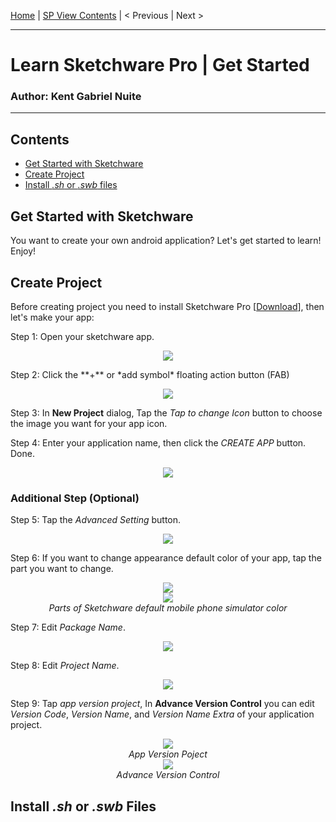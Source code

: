  [Home](https://github.com/kganallinone/KGANTutorials/blob/main/KGAN's%20COLLECTIONS/SKETCHWARE/About/Lessons/lessons.md) | [SP View Contents](#Contents) | < Previous | Next > 
______________________________________________
# Learn Sketchware Pro | Get Started
### Author: Kent Gabriel Nuite  
______________________________________________

## Contents

- [Get Started with Sketchware](#get-started-with-sketchware)
- [Create Project](#create-project)
- [Install *.sh* or *.swb* files](#install-sh-or-swb-files)

## Get Started with Sketchware

You want to create your own android application? Let's get started to learn! Enjoy!

## Create Project

Before creating project you need to install Sketchware Pro [[Download]()], then let's make your app:

Step 1: Open your sketchware app.
<p align="center">
    <img src="https://github.com/kganallinone/KGANTutorials/assets/86733485/18c9992e-6693-4784-9647-5fb2d1eeef7e" heigth="90" weigth="90"/>
</p>
Step 2: Click the **+** or *add symbol* floating action button (FAB)
<p align="center">
    <img src="https://github.com/kganallinone/KGANTutorials/assets/86733485/bf34260c-8fea-4d99-9b8f-36dd12c47d85" heigth="90" weigth="90"/>
</p>

Step 3: In **New Project** dialog, Tap the *Tap to change Icon* button to choose the image you want for your app icon.

Step 4: Enter your application name, then click the *CREATE APP* button. Done.

<p align="center">
    <img src="https://github.com/kganallinone/KGANTutorials/assets/86733485/1eb7942b-ed8b-42e6-bf3b-fb26dd97f092" heigth="90" weigth="90"/>
</p>

### Additional Step (Optional)

Step 5: Tap the *Advanced Setting* button.
<p align="center">
    <img src="https://github.com/kganallinone/KGANTutorials/assets/86733485/29d5ff1e-c8f9-4633-a4e5-38bd1abae70f" heigth="100" weigth="50"/>
</p>

Step 6: If you want to change appearance default color of your app, tap the part you want to change.

<p align="center">
    <img src="https://github.com/kganallinone/KGANTutorials/assets/86733485/72a8ef87-75e1-4569-b5f5-1cf3aea1d378" heigth="100" weigth="300"/> <br>
    <img src="https://github.com/kganallinone/KGANTutorials/assets/86733485/411b83fd-cf5c-40e6-8caa-e978b9937b4b" heigth="100" weigth="300"/> <br>
     <em>Parts of Sketchware default mobile phone simulator color</em>
</p>

Step 7: Edit *Package Name*.
<p align="center">
    <img src="https://github.com/kganallinone/KGANTutorials/assets/86733485/5ea41096-7283-491e-8a3b-e0c3977f74d3" heigth="100" weigth="50"/>
</p>

Step 8: Edit *Project Name*.
<p align="center">
    <img src="https://github.com/kganallinone/KGANTutorials/assets/86733485/5ea41096-7283-491e-8a3b-e0c3977f74d3" heigth="100" weigth="50"/>
</p>


Step 9: Tap *app version project*, In **Advance Version Control** you can edit *Version Code*, *Version Name*, and *Version Name Extra* of your application project.

<p align="center">
    <img src="https://github.com/kganallinone/KGANTutorials/assets/86733485/52f15a79-0a2b-43eb-b76f-d0393ab9e32e" heigth="100" weigth="300"/> <br>
 <em>App Version Poject</em> <br>
    <img src="https://github.com/kganallinone/KGANTutorials/assets/86733485/6f97d146-24ae-45b7-bfa0-f2eebd94e7dc" heigth="100" weigth="300"/> <br>
     <em>Advance Version Control</em>
</p>

## Install *.sh* or *.swb* Files
